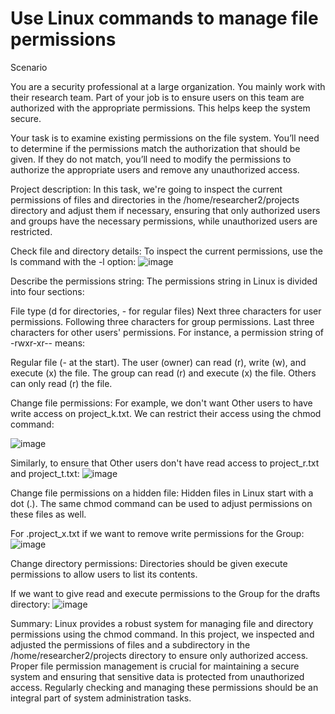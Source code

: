 # Use Linux commands to manage file permissions

Scenario

You are a security professional at a large organization. You mainly work with their research team. Part of your job is to ensure users on this team are authorized with the appropriate permissions. This helps keep the system secure. 

Your task is to examine existing permissions on the file system. You’ll need to determine if the permissions match the authorization that should be given. If they do not match, you’ll need to modify the permissions to authorize the appropriate users and remove any unauthorized access.

Project description:
In this task, we're going to inspect the current permissions of files and directories in the /home/researcher2/projects directory and adjust them if necessary, ensuring that only authorized users and groups have the necessary permissions, while unauthorized users are restricted.

Check file and directory details:
To inspect the current permissions, use the ls command with the -l option:
![image](https://github.com/aperezgomez/-Linux_file_permissions/assets/120771676/e61d1a78-44e7-4156-b75f-a7e16a09af84)

Describe the permissions string:
The permissions string in Linux is divided into four sections:

File type (d for directories, - for regular files)
Next three characters for user permissions.
Following three characters for group permissions.
Last three characters for other users' permissions.
For instance, a permission string of -rwxr-xr-- means:

Regular file (- at the start).
The user (owner) can read (r), write (w), and execute (x) the file.
The group can read (r) and execute (x) the file.
Others can only read (r) the file.

Change file permissions:
For example, we don't want Other users to have write access on project_k.txt. We can restrict their access using the chmod command:

![image](https://github.com/aperezgomez/-Linux_file_permissions/assets/120771676/445b8278-f760-43a2-ad29-f96ea70b9f4d)


Similarly, to ensure that Other users don't have read access to project_r.txt and project_t.txt:
![image](https://github.com/aperezgomez/-Linux_file_permissions/assets/120771676/e4639d90-6546-4e9b-bfa0-d16eb55b2250)

Change file permissions on a hidden file:
Hidden files in Linux start with a dot (.). The same chmod command can be used to adjust permissions on these files as well.

For .project_x.txt if we want to remove write permissions for the Group:
![image](https://github.com/aperezgomez/-Linux_file_permissions/assets/120771676/ea6f4540-c18b-4fa9-a58c-44eb5d7ff8e0)

Change directory permissions:
Directories should be given execute permissions to allow users to list its contents.

If we want to give read and execute permissions to the Group for the drafts directory:
![image](https://github.com/aperezgomez/-Linux_file_permissions/assets/120771676/352d06f1-36ef-4ee8-b63c-8c9c69cbb7cb)

Summary:
Linux provides a robust system for managing file and directory permissions using the chmod command. In this project, we inspected and adjusted the permissions of files and a subdirectory in the /home/researcher2/projects directory to ensure only authorized access. Proper file permission management is crucial for maintaining a secure system and ensuring that sensitive data is protected from unauthorized access. Regularly checking and managing these permissions should be an integral part of system administration tasks.


